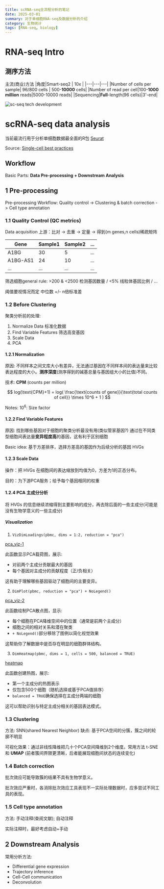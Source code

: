 ```yaml
---
title: scRNA-seq全流程分析的笔记
date: 2025-03-01
summary: 对于单细胞RNA-seq及数据分析的介绍
category: 生物统计
tags: [RNA-seq, biology]
---
```


# RNA-seq Intro

## 测序方法

主流(商业)方法
|角度|Smart-seq2 | 10x |
|---|---|---|
|Number of cells per sample| 96/800 cells | 500-**10000** cells|
|Number of read per cell|100-**1000 million** reads|5000-10000 reads|
|Sequencing|**Full**-length(96 cells)|3'-end|

![sc-seq tech development](https://s2.loli.net/2025/03/01/TjgcHCE5JBfXpan.png 'Svensson, V., Vento-Tormo, R. & Teichmann, S. Exponential scaling of single-cell RNA-seq in the past decade. Nat Protoc 13, 599–604 (2018). https://doi.org/10.1038/nprot.2017.149')

# scRNA-seq data analysis

当前最流行用于分析单细胞数据最全面的R包 [Seurat](https://satijalab.org/seurat/)

Source: [Single-cell best practices](https://www.sc-best-practices.org/preamble.html)

## Workflow

Basic Parts: **Data Pre-processing + Downstream Analysis**

## 1 Pre-processing

Pre-processing Workflow: Quality control -> Clustering & batch correction -> Cell type annotation

### 1.1 Quality Control (QC metrics)

Data acquisition 上游：比对 -> 去重 -> 定量 -> 得到(m genes,n cells)稀疏矩阵

| Gene     | Sample1 | Sample2 | ... |
| -------- | ------- | ------- | --- |
| A1BG     | 30      | 5       | ... |
| A1BG-AS1 | 24      | 10      | ... |
| ...      | ...     | ...     | ... |

筛选细胞general rule: >200 & <2500 检测基因数量 / <5% 线粒体基因比例 / ...

阈值要视情况而定 中位数 +/- n倍标准差

### 1.2 Before Clustering

聚类分析前的处理:

1. Normalize Data 标准化数据
2. Find Variable Features 筛选高变基因
3. Scale Data
4. PCA

#### 1.2.1 Normalization

原因: 不同样本之间文库大小有差异，无法通过基因在不同样本间的表达量来比较表达程度的大小。**测序深度**(测序得到的碱基总量与基因组大小的比值)不同。

技术: **CPM** (counts per million)

$$
log(\text{CPM}+1) = log( \frac{\text{counts of gene}}{\text{total counts of cell}} \times 10^6 + 1 )
$$

Notes: $10^6$: Size factor

#### 1.2.2 Find Variable Features

原因: 找到哪些基因对于细胞的聚类分析最没有用(类似管家基因?) 通过在不同类型细胞间表达量**变异程度高**的基因，这有利于区别细胞

Basic idea: 基于方差排序，选择方差高的基因作为后续分析的基因 HVGs

#### 1.2.3 Scale Data

操作：把 HVGs 在细胞间的表达缩放到均值为0，方差为1的正态分布。

目的：为下游PCA服务；给予每个基因相同的权重

#### 1.2.4 PCA 主成分分析

将 HVGs 的信息继续浓缩得到主要影响的成分，再去除后面的一些主成分(可能是没有生物学意义的一些主成分)

##### Visualization

1. `VizDimLoadings(pbmc, dims = 1:2, reduction = "pca")`

[pca_viz-1](https://s2.loli.net/2025/03/07/GdSF5oTsawWV8qc.png)

此函数显示PCA载荷图，展示:

- 对前两个主成分贡献最大的基因
- 每个基因对主成分的贡献程度（正/负相关）

这有助于理解哪些基因驱动了细胞间的主要变异。

2. `DimPlot(pbmc, reduction = "pca") + NoLegend()`

[pca_viz-2](https://s2.loli.net/2025/03/07/zr5mIXj82pVfZDH.png)

此函数绘制PCA散点图，显示:

- 每个细胞在PCA降维空间中的位置（通常是前两个主成分）
- 细胞之间的相对关系和潜在聚类
- `+ NoLegend()`部分移除了图例以简化视觉效果

这帮助你了解数据中是否存在明显的细胞群体结构。

3. `DimHeatmap(pbmc, dims = 1, cells = 500, balanced = TRUE)`

[heatmap](https://s2.loli.net/2025/03/07/apqNiQFwP4WyGAM.png)

此函数创建热图，展示:

- 第一个主成分的热图表示
- 仅包含500个细胞（随机选择或基于PCA值排序）
- `balanced = TRUE`确保选择在主成分两端的细胞

这可以帮助识别与特定主成分相关的基因表达模式。

### 1.3 Clustering

方法: SNN(shared Nearest Neighbor)
缺点: 基于PCA空间的分簇，簇之间的轮廓不明显

可视化效果：通过非线性降维把几十个PCA空间降维到2个维度。常用方法 t-SNE 和 **UMAP** (前者簇间界限更清晰，后者能展现细胞间状态的连续变化)

### 1.4 Batch correction

批次效应可能导致簇的结果不具有生物学意义。

批次效应严重时，各消除批次效应工具表现不一实际处理数据时，应多尝试不同工具的表现。

### 1.5 Cell type annotation

方法: 手动注释(查阅文献); 自动注释

实际注释时，最好考虑自动+手动

## 2 Downstream Analysis

常用分析方法:

- Differential gene expression
- Trajectory inference
- Cell-Cell communication
- Deconvolution
